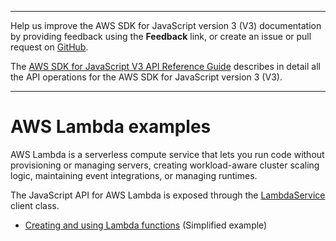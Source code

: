 --------

Help us improve the AWS SDK for JavaScript version 3 \(V3\) documentation by providing feedback using the **Feedback** link, or create an issue or pull request on [GitHub](https://github.com/awsdocs/aws-sdk-for-javascript-v3)\.

 The [AWS SDK for JavaScript V3 API Reference Guide](https://docs.aws.amazon.com/AWSJavaScriptSDK/v3/latest/index.html) describes in detail all the API operations for the AWS SDK for JavaScript version 3 \(V3\)\.

--------

# AWS Lambda examples<a name="lambda-examples"></a>

AWS Lambda is a serverless compute service that lets you run code without provisioning or managing servers, creating workload\-aware cluster scaling logic, maintaining event integrations, or managing runtimes\. 

The JavaScript API for AWS Lambda is exposed through the [LambdaService](https://docs.aws.amazon.com/AWSJavaScriptSDK/v3/latest/clients/client-lambda/) client class\.
+ [Creating and using Lambda functions](lambda-create-table-example.md) \(Simplified example\)